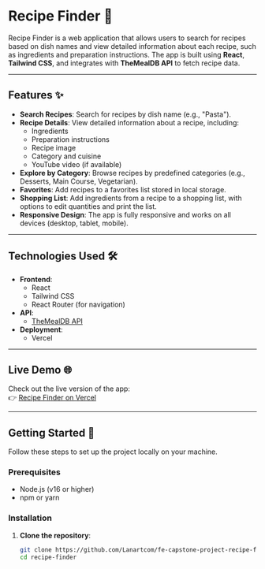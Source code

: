 # Recipe Finder 🍳

Recipe Finder is a web application that allows users to search for recipes based on dish names and view detailed information about each recipe, such as ingredients and preparation instructions. The app is built using **React**, **Tailwind CSS**, and integrates with **TheMealDB API** to fetch recipe data.

---

## Features ✨

- **Search Recipes**: Search for recipes by dish name (e.g., "Pasta").
- **Recipe Details**: View detailed information about a recipe, including:
  - Ingredients
  - Preparation instructions
  - Recipe image
  - Category and cuisine
  - YouTube video (if available)
- **Explore by Category**: Browse recipes by predefined categories (e.g., Desserts, Main Course, Vegetarian).
- **Favorites**: Add recipes to a favorites list stored in local storage.
- **Shopping List**: Add ingredients from a recipe to a shopping list, with options to edit quantities and print the list.
- **Responsive Design**: The app is fully responsive and works on all devices (desktop, tablet, mobile).

---

## Technologies Used 🛠️

- **Frontend**:
  - React
  - Tailwind CSS
  - React Router (for navigation)
- **API**:
  - [TheMealDB API](https://www.themealdb.com/api.php)
- **Deployment**:
  - Vercel

---

## Live Demo 🌐

Check out the live version of the app:  
👉 [Recipe Finder on Vercel](https://fe-capstone-project-recipe-finder-45nu0wsr9-lanartcoms-projects.vercel.app/)


---

## Getting Started 🚀

Follow these steps to set up the project locally on your machine.

### Prerequisites

- Node.js (v16 or higher)
- npm or yarn

### Installation

1. **Clone the repository**:
   ```bash
   git clone https://github.com/Lanartcom/fe-capstone-project-recipe-finder.git
   cd recipe-finder
